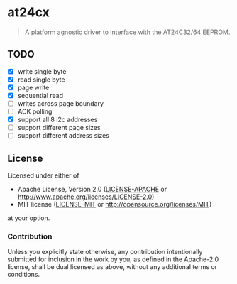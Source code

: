 # at24cx

> A platform agnostic driver to interface with the AT24C32/64 EEPROM.

## TODO

- [X] write single byte
- [X] read single byte
- [X] page write
- [X] sequential read
- [ ] writes across page boundary
- [ ] ACK polling
- [X] support all 8 i2c addresses
- [ ] support different page sizes
- [ ] support different address sizes

## License

Licensed under either of

- Apache License, Version 2.0 ([LICENSE-APACHE](LICENSE-APACHE) or
  http://www.apache.org/licenses/LICENSE-2.0)
- MIT license ([LICENSE-MIT](LICENSE-MIT) or http://opensource.org/licenses/MIT)

at your option.

### Contribution

Unless you explicitly state otherwise, any contribution intentionally submitted
for inclusion in the work by you, as defined in the Apache-2.0 license, shall be
dual licensed as above, without any additional terms or conditions.
